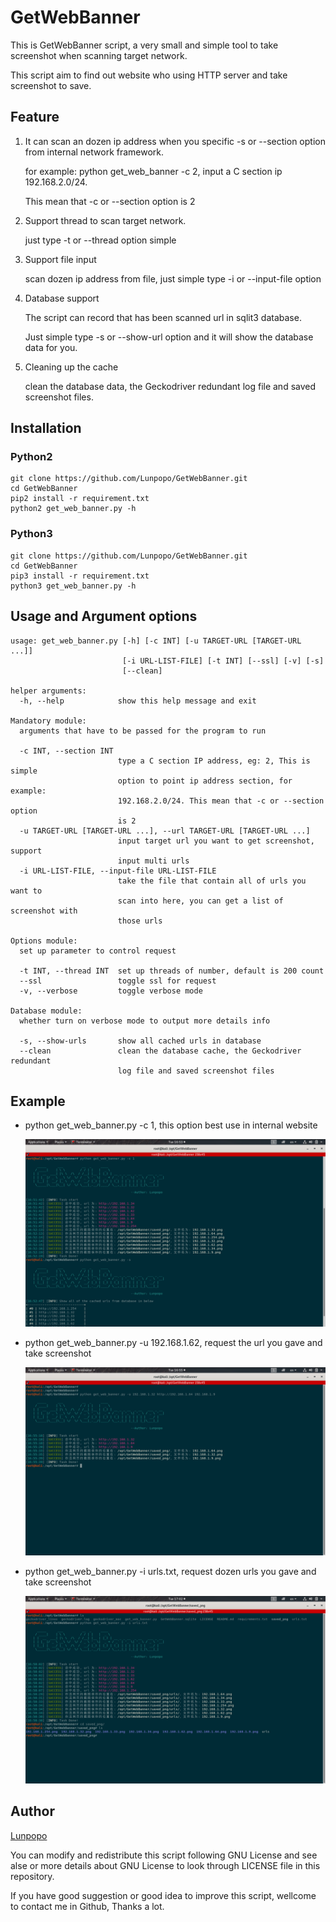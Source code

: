 # GetWebBanner
This is GetWebBanner script, a very small and simple tool to take screenshot when scanning target network.

This script aim to find out website who using HTTP server and take screenshot to save.

## Feature
1. It can scan an dozen ip address when you specific -s or --section option from internal network framework.

	for example: python get_web_banner -c 2, input a C section ip 192.168.2.0/24. 
	
	This mean that -c or --section option is 2

2. Support thread to scan target network.
	
	just type -t or --thread option simple

3. Support file input

	scan dozen ip address from file, just simple type -i or --input-file option

4. Database support

	The script can record that has been scanned url in sqlit3 database.

	Just simple type -s or --show-url option and it will show the database data for  you.

5. Cleaning up the cache

	clean the database data, the Geckodriver redundant log file and saved screenshot files.

## Installation
### Python2
```
git clone https://github.com/Lunpopo/GetWebBanner.git
cd GetWebBanner
pip2 install -r requirement.txt
python2 get_web_banner.py -h
```
### Python3
```
git clone https://github.com/Lunpopo/GetWebBanner.git
cd GetWebBanner
pip3 install -r requirement.txt
python3 get_web_banner.py -h
```

## Usage and Argument options
```
usage: get_web_banner.py [-h] [-c INT] [-u TARGET-URL [TARGET-URL ...]]
                         [-i URL-LIST-FILE] [-t INT] [--ssl] [-v] [-s]
                         [--clean]

helper arguments:
  -h, --help            show this help message and exit

Mandatory module:
  arguments that have to be passed for the program to run

  -c INT, --section INT
                        type a C section IP address, eg: 2, This is simple
                        option to point ip address section, for example:
                        192.168.2.0/24. This mean that -c or --section option
                        is 2
  -u TARGET-URL [TARGET-URL ...], --url TARGET-URL [TARGET-URL ...]
                        input target url you want to get screenshot, support
                        input multi urls
  -i URL-LIST-FILE, --input-file URL-LIST-FILE
                        take the file that contain all of urls you want to
                        scan into here, you can get a list of screenshot with
                        those urls

Options module:
  set up parameter to control request

  -t INT, --thread INT  set up threads of number, default is 200 count
  --ssl                 toggle ssl for request
  -v, --verbose         toggle verbose mode

Database module:
  whether turn on verbose mode to output more details info

  -s, --show-urls       show all cached urls in database
  --clean               clean the database cache, the Geckodriver redundant
                        log file and saved screenshot files
```

## Example
* python get_web_banner.py -c 1, this option best use in internal website
	
	![example-01.png](example/images/example-01.png)

* python get_web_banner.py -u 192.168.1.62, request the url you gave and take screenshot
	
	![example-01.png](example/images/example-02.png)

* python get_web_banner.py -i urls.txt, request dozen urls you gave and take screenshot
	
	![example-01.png](example/images/example-03.png)

## Author
[Lunpopo](https://github.com/Lunpopo/get_web_banner)

You can modify and redistribute this script following GNU License and see alse or more details about GNU License to look through LICENSE file in this repository.

If you have good suggestion or good idea to improve this script, wellcome to contact me in Github, Thanks a lot.
